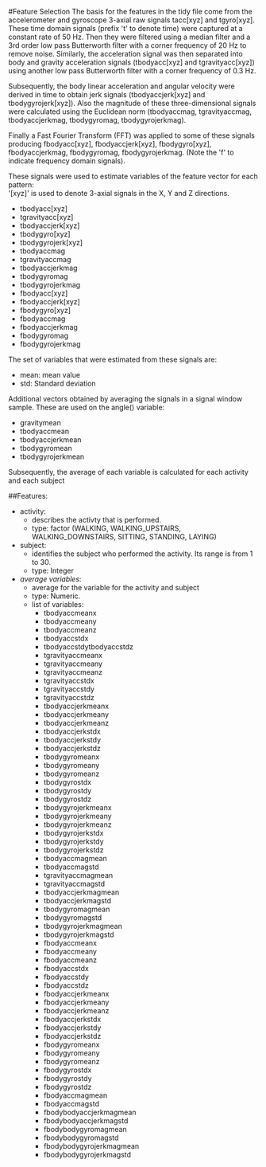 #Feature Selection 
The basis for the features in the tidy file come from the accelerometer and gyroscope 3-axial raw signals tacc[xyz] and tgyro[xyz]. These time domain signals (prefix 't' to denote time) were captured at a constant rate of 50 Hz. Then they were filtered using a median filter and a 3rd order low pass Butterworth filter with a corner frequency of 20 Hz to remove noise. Similarly, the acceleration signal was then separated into body and gravity acceleration signals (tbodyacc[xyz] and tgravityacc[xyz]) using another low pass Butterworth filter with a corner frequency of 0.3 Hz. 

Subsequently, the body linear acceleration and angular velocity were derived in time to obtain jerk signals (tbodyaccjerk[xyz] and tbodygyrojerk[xyz]). Also the magnitude of these three-dimensional signals were calculated using the Euclidean norm (tbodyaccmag, tgravityaccmag, tbodyaccjerkmag, tbodygyromag, tbodygyrojerkmag). 

Finally a Fast Fourier Transform (FFT) was applied to some of these signals producing fbodyacc[xyz], fbodyaccjerk[xyz], fbodygyro[xyz], fbodyaccjerkmag, fbodygyromag, fbodygyrojerkmag. (Note the 'f' to indicate frequency domain signals). 

These signals were used to estimate variables of the feature vector for each pattern:  
'[xyz]' is used to denote 3-axial signals in the X, Y and Z directions.

* tbodyacc[xyz]
* tgravityacc[xyz]
* tbodyaccjerk[xyz]
* tbodygyro[xyz]
* tbodygyrojerk[xyz]
* tbodyaccmag
* tgravityaccmag
* tbodyaccjerkmag
* tbodygyromag
* tbodygyrojerkmag
* fbodyacc[xyz]
* fbodyaccjerk[xyz]
* fbodygyro[xyz]
* fbodyaccmag
* fbodyaccjerkmag
* fbodygyromag
* fbodygyrojerkmag


The set of variables that were estimated from these signals are: 
* mean: mean value
* std: Standard deviation

Additional vectors obtained by averaging the signals in a signal window sample. These are used on the angle() variable:
* gravitymean
* tbodyaccmean
* tbodyaccjerkmean
* tbodygyromean
* tbodygyrojerkmean

Subsequently, the average of each variable is calculated for each activity and each subject

##Features:
* activity:
    * describes the activty that is performed.
    * type: factor (WALKING, WALKING_UPSTAIRS, WALKING_DOWNSTAIRS, SITTING, STANDING, LAYING) 
* subject: 
    * identifies the subject who performed the activity. Its range is from 1 to 30. 
    * type: Integer
* *average variables*:
    * average for the variable for the activity and subject
    * type: Numeric.
    * list of variables: 
        * tbodyaccmeanx
        * tbodyaccmeany
        * tbodyaccmeanz
        * tbodyaccstdx
        * tbodyaccstdytbodyaccstdz
        * tgravityaccmeanx
        * tgravityaccmeany
        * tgravityaccmeanz
        * tgravityaccstdx
        * tgravityaccstdy
        * tgravityaccstdz
        * tbodyaccjerkmeanx
        * tbodyaccjerkmeany 
        * tbodyaccjerkmeanz
        * tbodyaccjerkstdx
        * tbodyaccjerkstdy
        * tbodyaccjerkstdz
        * tbodygyromeanx
        * tbodygyromeany
        * tbodygyromeanz
        * tbodygyrostdx
        * tbodygyrostdy
        * tbodygyrostdz
        * tbodygyrojerkmeanx
        * tbodygyrojerkmeany
        * tbodygyrojerkmeanz
        * tbodygyrojerkstdx
        * tbodygyrojerkstdy
        * tbodygyrojerkstdz
        * tbodyaccmagmean
        * tbodyaccmagstd
        * tgravityaccmagmean
        * tgravityaccmagstd
        * tbodyaccjerkmagmean
        * tbodyaccjerkmagstd
        * tbodygyromagmean
        * tbodygyromagstd
        * tbodygyrojerkmagmean
        * tbodygyrojerkmagstd
        * fbodyaccmeanx
        * fbodyaccmeany
        * fbodyaccmeanz
        * fbodyaccstdx
        * fbodyaccstdy
        * fbodyaccstdz
        * fbodyaccjerkmeanx
        * fbodyaccjerkmeany
        * fbodyaccjerkmeanz
        * fbodyaccjerkstdx
        * fbodyaccjerkstdy
        * fbodyaccjerkstdz
        * fbodygyromeanx
        * fbodygyromeany     
        * fbodygyromeanz
        * fbodygyrostdx
        * fbodygyrostdy
        * fbodygyrostdz          
        * fbodyaccmagmean
        * fbodyaccmagstd
        * fbodybodyaccjerkmagmean
        * fbodybodyaccjerkmagstd
        * fbodybodygyromagmean
        * fbodybodygyromagstd
        * fbodybodygyrojerkmagmean
        * fbodybodygyrojerkmagstd
